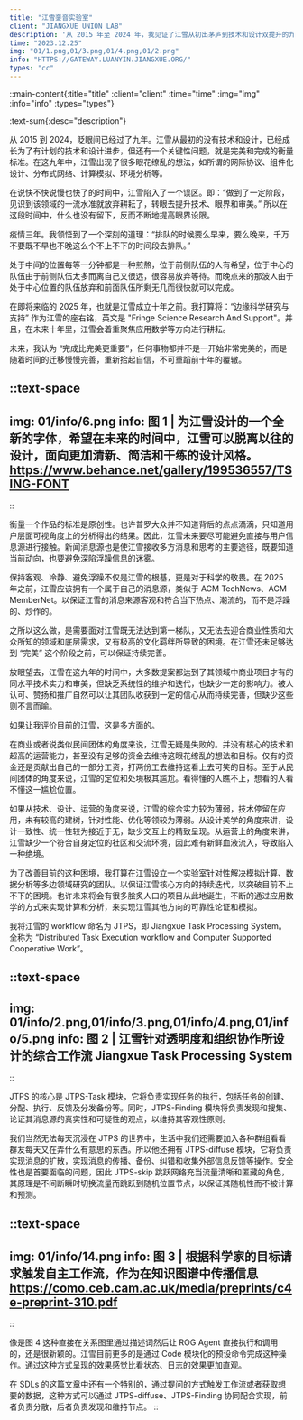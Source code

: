 ```yaml
---
title: "江雪銮音实验室"
client: "JIANGXUE UNION LAB"
description: '从 2015 年至 2024 年，我见证了江雪从初出茅庐到技术和设计双提升的九年成长历程。在这段时间中，我们面临着如何定义完美与完成的衡量标准的挑战，并探索了诸如网际协议、组件化设计和分布式网络等领域。在即将到来的十年，我们将聚焦应用数学和边缘科学研究，坚持 “完成比完美更重要” 的原则。我们也将建立一个与时俱进、注重实现的工作流系统，以实现科学研究的透明度和可靠性。'
time: "2023.12.25"
img: "01/1.png,01/3.png,01/4.png,01/2.png"
info: "HTTPS://GATEWAY.LUANYIN.JIANGXUE.ORG/"
types: "cc"
---
```


::main-content{:title="title" :client="client" :time="time" :img="img" :info="info" :types="types"}

:text-sum{:desc="description"}

从 2015 到 2024，眨眼间已经过了九年。江雪从最初的没有技术和设计，已经成长为了有计划的技术和设计进步，但还有一个关键性问题，就是完美和完成的衡量标准。在这九年中，江雪出现了很多眼花缭乱的想法，如所谓的网际协议、组件化设计、分布式网络、计算模拟、环境分析等。

在说快不快说慢也快了的时间中，江雪陷入了一个误区。即：“做到了一定阶段，见识到该领域的一流水准就放弃耕耘了，转眼去提升技术、眼界和审美。” 所以在这段时间中，什么也没有留下，反而不断地提高眼界设限。

疫情三年。我领悟到了一个深刻的道理：“排队的时候要么早来，要么晚来，千万不要既不早也不晚这么个不上不下的时间段去排队。”

处于中间的位置每等一分钟都是一种煎熬，位于前侧队伍的人有希望，位于中心的队伍由于前侧队伍太多而离自己又很远，很容易放弃等待。而晚点来的那波人由于处于中心位置的队伍放弃和前面队伍所剩无几而很快就可以完成。

在即将来临的 2025 年，也就是江雪成立十年之前。我打算将：“边缘科学研究与支持” 作为江雪的座右铭，英文是 "Fringe Science Research And Support"。并且，在未来十年里，江雪会着重聚焦应用数学等方向进行耕耘。

未来，我认为 “完成比完美更重要”，任何事物都并不是一开始非常完美的，而是随着时间的迁移慢慢完善，重新拾起自信，不可重蹈前十年的覆辙。

::text-space
---
img: 01/info/6.png
info: 图 1 | 为江雪设计的一个全新的字体，希望在未来的时间中，江雪可以脱离以往的设计，面向更加清新、简洁和干练的设计风格。https://www.behance.net/gallery/199536557/TSING-FONT
---
::

衡量一个作品的标准是原创性。也许普罗大众并不知道背后的点点滴滴，只知道用户层面可视角度上的分析得出的结果。因此，江雪未来要尽可能避免直接与用户信息源进行接触。新闻消息源也是使江雪接收多方消息和思考的主要途径，既要知道当前动向，也要避免深陷浮躁信息的迷雾。

保持客观、冷静、避免浮躁不仅是江雪的根基，更是对于科学的敬畏。在 2025 年之前，江雪应该拥有一个属于自己的消息源，类似于 ACM TechNews、ACM MemberNet。以保证江雪的消息来源客观和符合当下热点、潮流的，而不是浮躁的、炒作的。

之所以这么做，是需要面对江雪既无法达到第一梯队，又无法去迎合商业性质和大众所知的领域和底层需求，又有极高的文化羁绊所导致的困境。在江雪还未足够达到 “完美” 这个阶段之前，可以保证持续完善。

放眼望去，江雪在这九年的时间中，大多数提案都达到了其领域中商业项目才有的同水平技术实力和审美，但缺乏系统性的维护和迭代，也缺少一定的影响力。被人认可、赞扬和推广自然可以让其团队收获到一定的信心从而持续完善，但缺少这些则不言而喻。

如果让我评价目前的江雪，这是多方面的。

在商业或者说类似民间团体的角度来说，江雪无疑是失败的。并没有核心的技术和超高的运营能力，甚至没有足够的资金去维持这眼花缭乱的想法和目标。仅有的资金还是贡献出自己的一部分工资，打两份工去维持这看上去可笑的目标。至于从民间团体的角度来说，江雪的定位和处境极其尴尬。看得懂的人瞧不上，想看的人看不懂这一尴尬位置。

如果从技术、设计、运营的角度来说，江雪的综合实力较为薄弱，技术停留在应用，未有较高的建树，针对性能、优化等领较为薄弱。从设计美学的角度来讲，设计一致性、统一性较为接近于无，缺少交互上的精致呈现。从运营上的角度来讲，江雪缺少一个符合自身定位的社区和交流环境，因此难有新鲜血液流入，导致陷入一种绝境。

为了改善目前的这种困境，我打算在江雪设立一个实验室针对性解决模拟计算、数据分析等多边领域研究的团队。以保证江雪核心方向的持续迭代，以突破目前不上不下的困境。也许未来将会有很多脍炙人口的项目从此地诞生，不断的通过应用数学的方式来实现计算和分析，来实现江雪其他方向的可靠性论证和模拟。

我将江雪的 workflow 命名为 JTPS，即 Jiangxue Task Processing System。全称为 “Distributed Task Execution workflow and Computer Supported Cooperative Work”。

::text-space
---
img: 01/info/2.png,01/info/3.png,01/info/4.png,01/info/5.png
info: 图 2 | 江雪针对透明度和组织协作所设计的综合工作流 Jiangxue Task Processing System
---
::

JTPS 的核心是 JTPS-Task 模块，它将负责实现任务的执行，包括任务的创建、分配、执行、反馈及分发备份等。同时，JTPS-Finding 模块将负责发现和搜集、论证其消息源的真实性和可疑性的观点，以维持其客观性原则。

我们当然无法每天沉浸在 JTPS 的世界中，生活中我们还需要加入各种群组看看群友每天又在弄什么有意思的东西。所以他还拥有 JTPS-diffuse 模块，它将负责实现消息的扩散，实现消息的传播、备份、纠错和收集外部信息反馈等操作。安全性也是首要面临的问题，因此 JTPS-skip 跳跃网络充当流量清晰和匿藏的角色，其原理是不间断瞬时切换流量而跳跃到随机位置节点，以保证其随机性而不被计算和预测。

::text-space
---
img: 01/info/14.png
info: 图 3 | 根据科学家的目标请求触发自主工作流，作为在知识图谱中传播信息<br> https://como.ceb.cam.ac.uk/media/preprints/c4e-preprint-310.pdf
---
::

像是图 4 这种直接在关系图里通过描述词然后让 ROG Agent 直接执行和调用的，还是很新颖的。江雪目前更多的是通过 Code 模块化的预设命令完成这种操作。通过这种方式呈现的效果感觉比看状态、日志的效果更加直观。

在 SDLs 的这篇文章中还有一个特别的，通过提问的方式触发工作流或者获取想要的数据，这种方式可以通过 JTPS-diffuse、JTPS-Finding 协同配合实现，前者负责分散，后者负责发现和维持节点。
::
